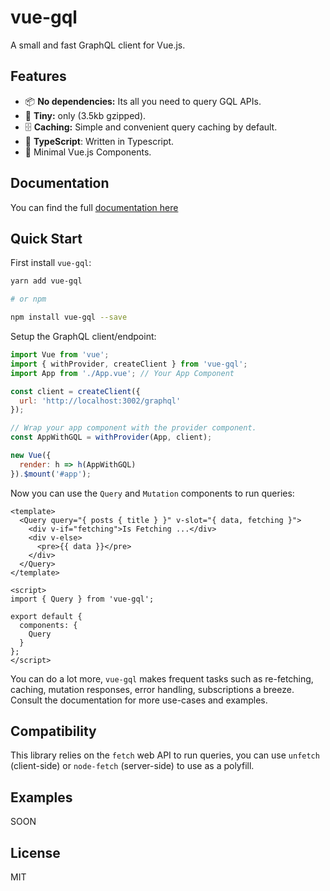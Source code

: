 # vue-gql

A small and fast GraphQL client for Vue.js.

## Features

- 📦 **No dependencies:** Its all you need to query GQL APIs.
- 🦐 **Tiny:** only (3.5kb gzipped).
- 🗄 **Caching:** Simple and convenient query caching by default.
- 💪 **TypeScript**: Written in Typescript.
- 💚 Minimal Vue.js Components.

## Documentation

You can find the full [documentation here](https://baianat.github.io/vue-gql)

## Quick Start

First install `vue-gql`:

```bash
yarn add vue-gql

# or npm

npm install vue-gql --save
```

Setup the GraphQL client/endpoint:

```js
import Vue from 'vue';
import { withProvider, createClient } from 'vue-gql';
import App from './App.vue'; // Your App Component

const client = createClient({
  url: 'http://localhost:3002/graphql'
});

// Wrap your app component with the provider component.
const AppWithGQL = withProvider(App, client);

new Vue({
  render: h => h(AppWithGQL)
}).$mount('#app');
```

Now you can use the `Query` and `Mutation` components to run queries:

```vue
<template>
  <Query query="{ posts { title } }" v-slot="{ data, fetching }">
    <div v-if="fetching">Is Fetching ...</div>
    <div v-else>
      <pre>{{ data }}</pre>
    </div>
  </Query>
</template>

<script>
import { Query } from 'vue-gql';

export default {
  components: {
    Query
  }
};
</script>
```

You can do a lot more, `vue-gql` makes frequent tasks such as re-fetching, caching, mutation responses, error handling, subscriptions a breeze. Consult the documentation for more use-cases and examples.

## Compatibility

This library relies on the `fetch` web API to run queries, you can use `unfetch` (client-side) or `node-fetch` (server-side) to use as a polyfill.

## Examples

SOON

## License

MIT
